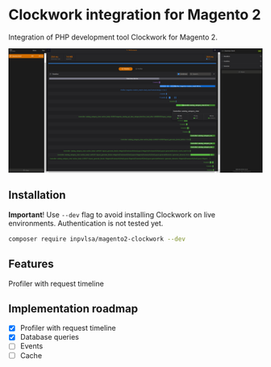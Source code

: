 # Clockwork integration for Magento 2

Integration of PHP development tool Clockwork for Magento 2.

![123](https://github.com/INPVLSA/magento-clockwork/blob/assets/repo_asset/Web.png?raw=true)
## Installation

**Important**! Use `--dev` flag to avoid installing Clockwork on live environments. Authentication is not tested yet.

```bash
composer require inpvlsa/magento2-clockwork --dev
```

## Features

Profiler with request timeline

## Implementation roadmap

- [x] Profiler with request timeline
- [x] Database queries
- [ ] Events
- [ ] Cache
